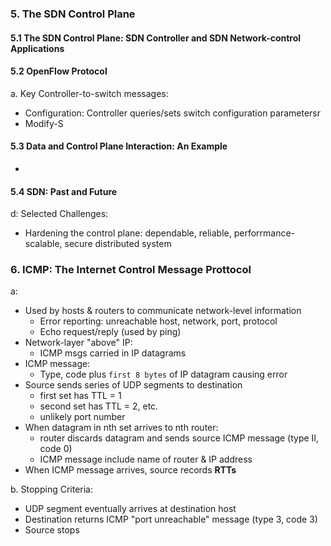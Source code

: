 ### 5. The SDN Control Plane
#### 5.1 The SDN Control Plane: SDN Controller and SDN Network-control Applications
#### 5.2 OpenFlow Protocol
a. Key Controller-to-switch messages:
* Configuration: Controller queries/sets switch configuration parametersr
* Modify-S
#### 5.3 Data and Control Plane Interaction: An Example
* 
#### 5.4 SDN: Past and Future

d: Selected Challenges:
* Hardening the control plane: dependable, reliable, perforrmance-scalable, secure distributed system

### 6. ICMP: The Internet Control Message Prottocol 
a:
* Used by hosts & routers to communicate network-level information
  * Error reporting: unreachable host, network, port, protocol
  * Echo request/reply (used by ping)
* Network-layer "above" IP: 
  * ICMP msgs carried in IP datagrams
* ICMP message:
  * Type, code plus `first 8 bytes` of IP datagram causing error
* Source sends series of UDP segments to destination
  * first set has TTL = 1
  * second set has TTL = 2, etc.
  * unlikely port number
* When datagram in nth set arrives to nth router:
  * router discards datagram and sends source ICMP message (type II, code 0)
  * ICMP message include name of router & IP address
* When ICMP message arrives, source records **RTTs**

b. Stopping Criteria:
* UDP segment eventually arrives at destination host
* Destination returns ICMP "port unreachable" message (type 3, code 3)
* Source stops
